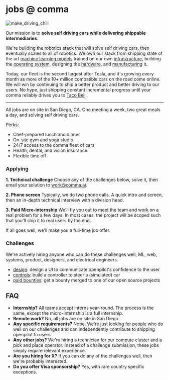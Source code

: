 # jobs @ comma

![make_driving_chill](https://github.com/commaai/jobs/assets/8762862/adee56d4-1940-4149-9f70-c5345c45de9f)

Our mission is to **solve self driving cars while delivering shippable intermediaries**.

We're building the robotics stack that will solve self driving cars, then eventually scales to all of robotics. We own our stack from shipping state of the art [machine learning models](https://www.youtube.com/watch?v=cAWScxZuc0g&pp=ygUQY29tbWEgY29uIGhhcmFsZA%3D%3D) trained on our own [infrastructure](https://www.youtube.com/watch?v=GJWsrPnfrgo), building the [operating system](https://github.com/commaai/openpilot), designing the [hardware](https://blog.comma.ai/comma3X/), and [manufacturing](https://www.youtube.com/watch?v=m-jdEgvLb-A) it.

Today, our fleet is the second largest after Tesla, and it's growing every month as more of the 10+ million compatible cars on the road come online. We will win by continuing to ship a better product and better driving to our users. No hype, just shipping constant incremental progress until your comma reliably drives you to [Taco Bell](https://www.youtube.com/watch?v=SUIZYzxtMQs&t=4s&pp=ygUPY29tbWEgdGFjbyBiZWxs).

---

All jobs are on site in San Diego, CA. One meeting a week, two great meals a day, and solving self driving cars.

Perks:
* Chef-prepared lunch and dinner
* On-site gym and yoga studio
* 24/7 access to the comma fleet of cars
* Health, dental, and vision insurance
* Flexible time off

### Applying

**1. Technical challenge**
Choose any of the challenges below, solve it, then email your solution to work@comma.ai.

**2. Phone screen**
Typically, we do two phone calls. A quick intro and screen, then an in-depth technical interview with a division head.

**3. Paid Micro-internship**
We'll fly you out to meet the team and work on a real problem for a few days. In most cases, the project will be scoped such that you'll ship it to real users by the end.

If all goes well, we'll make you a full-time job offer.

### Challenges

We're actively hiring anyone who can do these challenges well; ML, web, systems, product, designers, and electrical engineers.
* [design](design.md): design a UI to communicate openpilot's confidence to the user
* [controls](https://github.com/commaai/controls_challenge): build a controller to steer a (simulated) car
* [paid bounties](https://github.com/orgs/commaai/projects/26): get a bounty merged to one of our open source projects

## FAQ

* **Internship?** All teams accept interns year-round. The process is the same, except the micro-internship is a full internship.
* **Remote work?** No, all jobs are on site in San Diego.
* **Any specific requirements?** Nope. We're just looking for people who do well on our challenges and can independently contribute to shipping openpilot to users.
* **Any other jobs?** We're hiring a technician for our compute cluster and a pick and place operator. Instead of a challenge submission, these jobs simply require relevant experience.
* **Are you hiring for X?** If you can do any of the challenges well, then we're probably interested.
* **Do you offer Visa sponsorship?** Yes, with rare country specific exceptions.
